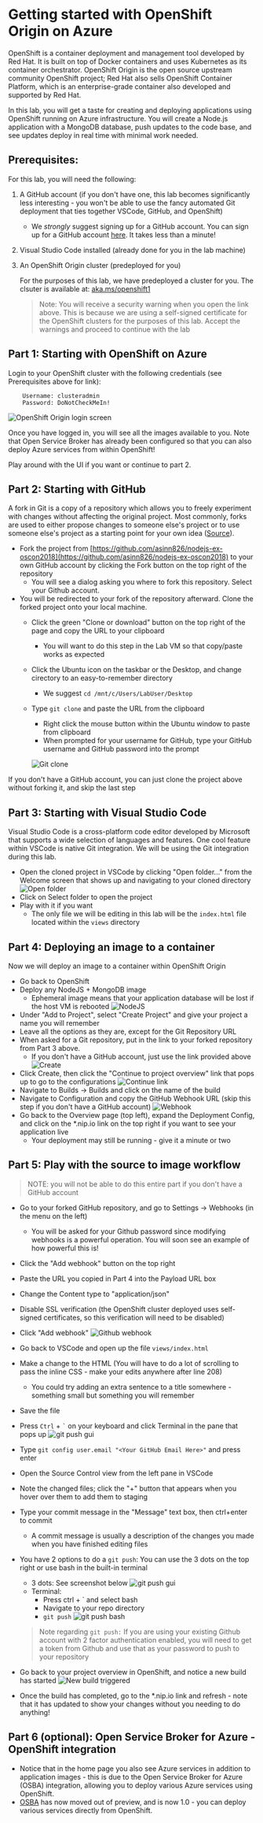 # Getting started with OpenShift Origin on Azure

OpenShift is a container deployment and management tool developed by Red Hat. It is built on top of Docker containers and uses Kubernetes as its container orchestrator. OpenShift Origin is the open source upstream community OpenShift project; Red Hat also sells OpenShift Container Platform, which is an enterprise-grade container also developed and supported by Red Hat.

In this lab, you will get a taste for creating and deploying applications using OpenShift running on Azure infrastructure. You will create a Node.js application with a MongoDB database, push updates to the code base, and see updates deploy in real time with minimal work needed.

## Prerequisites:
For this lab, you will need the following:
1. A GitHub account (if you don't have one, this lab becomes significantly less interesting - you won't be able to use the fancy automated Git deployment that ties together VSCode, GitHub, and OpenShift)
    - We _strongly_ suggest signing up for a GitHub account. You can sign up for a GitHub account [here](https://github.com/join). It takes less than a minute!
1. Visual Studio Code installed (already done for you in the lab machine)
1. An OpenShift Origin cluster (predeployed for you)

    For the purposes of this lab, we have predeployed a cluster for you. The clsuter is available at: [aka.ms/openshift1](https://aka.ms/openshift1)


    > Note: You will receive a security warning when you open the link above. This is because we are using a self-signed certificate for the OpenShift clusters for the purposes of this lab. Accept the warnings and proceed to continue with the lab


## Part 1: Starting with OpenShift on Azure
Login to your OpenShift cluster with the following credentials (see Prerequisites above for link):

        Username: clusteradmin
        Password: DoNotCheckMeIn!

![OpenShift Origin login screen](./pictures/1.1.png "OpenShift Origin login screen")

Once you have logged in, you will see all the images available to you. Note that Open Service Broker has already been configured so that you can also deploy Azure services from within OpenShift!

Play around with the UI if you want or continue to part 2.

## Part 2: Starting with GitHub
A fork in Git is a copy of a repository which allows you to freely experiment with changes without affecting the original project. Most commonly, forks are used to either propose changes to someone else's project or to use someone else's project as a starting point for your own idea ([Source](https://help.github.com/articles/fork-a-repo/)).

- Fork the project from [https://github.com/asinn826/nodejs-ex-oscon2018](https://github.com/asinn826/nodejs-ex-oscon2018) to your own GitHub account by clicking the Fork button on the top right of the repository
    - You will see a dialog asking you where to fork this repository. Select your Github account.
- You will be redirected to your fork of the repository afterward. Clone the forked project onto your local machine.
    - Click the green "Clone or download" button on the top right of the page and copy the URL to your clipboard
        - You will want to do this step in the Lab VM so that copy/paste works as expected
    - Click the Ubuntu icon on the taskbar or the Desktop, and change cirectory to an easy-to-remember directory
        - We suggest `cd /mnt/c/Users/LabUser/Desktop`
    - Type `git clone` and paste the URL from the clipboard
        - Right click the mouse button within the Ubuntu window to paste from clipboard
        - When prompted for your username for GitHub, type your GitHub username and GitHub password into the prompt


        ![Git clone](./pictures/2.1.png "Git clone")


If you don't have a GitHub account, you can just clone the project above without forking it, and skip the last step

## Part 3: Starting with Visual Studio Code
Visual Studio Code is a cross-platform code editor developed by Microsoft that supports a wide selection of languages and features. One cool feature within VSCode is native Git integration. We will be using the Git integration during this lab. 

- Open the cloned project in VSCode by clicking "Open folder..." from the Welcome screen that shows up and navigating to your cloned directory
![Open folder](./pictures/3.1.png "Open folder")
- Click on Select folder to open the project
- Play with it if you want
    - The only file we will be editing in this lab will be the `index.html` file located within the `views` directory


## Part 4: Deploying an image to a container
Now we will deploy an image to a container within OpenShift Origin
- Go back to OpenShift
- Deploy any NodeJS + MongoDB image
    - Ephemeral image means that your application database will be lost if the host VM is rebooted
    ![NodeJS](./pictures/4.1.png "NodeJS")
- Under "Add to Project", select "Create Project" and give your project a name you will remember
- Leave all the options as they are, except for the Git Repository URL
- When asked for a Git repository, put in the link to your forked repository from Part 3 above.
    - If you don't have a GitHub account, just use the link provided above
    ![Create](./pictures/4.2.png "Create")
- Click Create, then click the "Continue to project overview" link that pops up to go to the configurations
    ![Continue link](./pictures/4.3.png "Continue link")
- Navigate to Builds -> Builds and click on the name of the build
- Navigate to Configuration and copy the GitHub Webhook URL (skip this step if you don't have a GitHub account)
    ![Webhook](./pictures/4.4.png "Webhook")
- Go back to the Overview page (top left), expand the Deployment Config, and click on the *.nip.io link on the top right if you want to see your application live
    - Your deployment may still be running - give it a minute or two

## Part 5: Play with the source to image workflow
> NOTE: you will not be able to do this entire part if you don't have a GitHub account

- Go to your forked GitHub repository, and go to Settings -> Webhooks (in the menu on the left)
    - You will be asked for your Github password since modifying webhooks is a powerful operation. You will soon see an example of how powerful this is!
- Click the "Add webhook" button on the top right
- Paste the URL you copied in Part 4 into the Payload URL box
- Change the Content type to "application/json"
- Disable SSL verification (the OpenShift cluster deployed uses self-signed certificates, so this verification will need to be disabled)
- Click "Add webhook"
    ![Github webhook](./pictures/5.1.png "Github webhook")
- Go back to VSCode and open up the file ```views/index.html```
- Make a change to the HTML (You will have to do a lot of scrolling to pass the inline CSS - make your edits anywhere after line 208)
    * You could try adding an extra sentence to a title somewhere - something small but something you will remember
- Save the file
- Press `Ctrl` + `` ` `` on your keyboard and click Terminal in the pane that pops up
        ![git push gui](./pictures/5.5.png "git push gui")
- Type `git config user.email "<Your GitHub Email Here>"` and press enter
- Open the Source Control view from the left pane in VSCode
- Note the changed files; click the "+" button that appears when you hover over them to add them to staging
- Type your commit message in the "Message" text box, then ctrl+enter to commit
    - A commit message is usually a description of the changes you made when you have finished editing files
- You have 2 options to do a `git push`: You can use the 3 dots on the top right or use bash in the built-in terminal
    - 3 dots: See screenshot below
        ![git push gui](./pictures/5.2.png "git push gui")
    - Terminal: 
        - Press ctrl + ` and select bash
        - Navigate to your repo directory
        - `git push`
        ![git push bash](./pictures/5.3.png "git push bash")
    
    > Note regarding `git push:` If you are using your existing Github account with 2 factor authentication enabled, you will need to get a token from Github and use that as your password to push to your repository

- Go back to your project overview in OpenShift, and notice a new build has started
    ![New build triggered](./pictures/5.4.png "New build triggered")
- Once the build has completed, go to the *.nip.io link and refresh - note that it has updated to show your changes without you needing to do anything!

## Part 6 (optional): Open Service Broker for Azure - OpenShift integration
- Notice that in the home page you also see Azure services in addition to application images - this is due to the Open Service Broker for Azure (OSBA) integration, allowing you to deploy various Azure services using OpenShift.
- [OSBA](https://open.microsoft.com/2018/06/27/announcing-open-service-broker-for-azure-1-0-kubernetes/) has now moved out of preview, and is now 1.0 - you can deploy various services directly from OpenShift.

